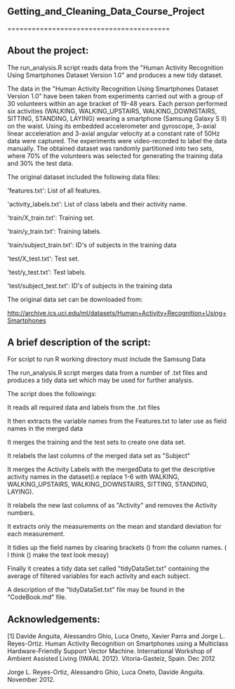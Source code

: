 ## Getting_and_Cleaning_Data_Course_Project
========================================

## About the project:

The run_analysis.R script reads data from the "Human Activity Recognition 
Using Smartphones Dataset Version 1.0" and produces a new tidy dataset.

The data in the "Human Activity Recognition Using Smartphones Dataset 
Version 1.0" have been taken from experiments carried out with a group of 30 
volunteers within an age bracket of 19-48 years. 
Each person performed six activities (WALKING, WALKING_UPSTAIRS, WALKING_DOWNSTAIRS, 
SITTING, STANDING, LAYING) wearing a smartphone (Samsung Galaxy S II) on the waist. 
Using its embedded accelerometer and gyroscope, 3-axial linear acceleration and 
3-axial angular velocity at a constant rate of 50Hz data were captured. 
The experiments were video-recorded to label the data manually. 
The obtained dataset was randomly partitioned into two sets, 
where 70% of the volunteers was selected for generating the training data 
and 30% the test data.

The original dataset included the following data files:

'features.txt': List of all features.

'activity_labels.txt': List of class labels and their activity name.

'train/X_train.txt': Training set.

'train/y_train.txt': Training labels.

'train/subject_train.txt': ID's of subjects in the training data

'test/X_test.txt': Test set.

'test/y_test.txt': Test labels.

'test/subject_test.txt': ID's of subjects in the training data


The original data set can be downloaded from:

http://archive.ics.uci.edu/ml/datasets/Human+Activity+Recognition+Using+Smartphones


## A brief description of the script:

For script to run R working directory must include the Samsung Data

The run_analysis.R script merges data from a number of .txt files and produces a tidy data set which may be used for further analysis.

The script does the followings:

It reads all required data and labels from the .txt files

It then extracts the variable names from the Features.txt to later use as field names in the merged data

It merges the training and the test sets to create one data set.

It relabels the last columns of the merged data set as "Subject"

It merges the Activity Labels with the mergedData to get the descriptive activity names in the dataset(i.e replace 1-6 with WALKING, WALKING_UPSTAIRS, WALKING_DOWNSTAIRS, 
SITTING, STANDING, LAYING). 

It relabels the new last columns of as "Activity" and removes the Activity numbers. 

It extracts only the measurements on the mean and standard deviation for each measurement.

It tidies up the field names by clearing brackets () from the column names. ( I think () make the text look messy)

Finally it creates a tidy data set called "tidyDataSet.txt" containing the average of filtered variables for each activity and each subject. 

A description of the "tidyDataSet.txt" file may be found in the "CodeBook.md" file.

## Acknowledgements:

[1] Davide Anguita, Alessandro Ghio, Luca Oneto, Xavier Parra and Jorge L. Reyes-Ortiz. Human Activity Recognition on Smartphones using a Multiclass Hardware-Friendly Support Vector Machine. International Workshop of Ambient Assisted Living (IWAAL 2012). Vitoria-Gasteiz, Spain. Dec 2012

Jorge L. Reyes-Ortiz, Alessandro Ghio, Luca Oneto, Davide Anguita. November 2012.